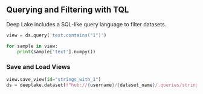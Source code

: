 ## Querying and Filtering with TQL

Deep Lake includes a SQL-like query language to filter datasets.

```python
view = ds.query('text.contains("1")')

for sample in view:
    print(sample['text'].numpy())
```

### Save and Load Views

```python
view.save_view(id="strings_with_1")
ds = deeplake.dataset(f"hub://{username}/{dataset_name}/.queries/strings_with_1")
```
